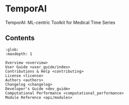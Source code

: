 # TemporAI

TemporAI: ML-centric Toolkit for Medical Time Series



## Contents

```{toctree}
:glob:
:maxdepth: 1

Overview <overview>
User Guide <user_guide/index>
Contributions & Help <contributing>
License <license>
Authors <authors>
Changelog <changelog>
Developer's Guide <dev_guide>
Computational Performance <computational_performance>
Module Reference <api/modules>
```

[Sphinx]: http://www.sphinx-doc.org/
[Markdown]: https://daringfireball.net/projects/markdown/
[reStructuredText]: http://www.sphinx-doc.org/en/master/usage/restructuredtext/basics.html
[MyST]: https://myst-parser.readthedocs.io/en/latest/
